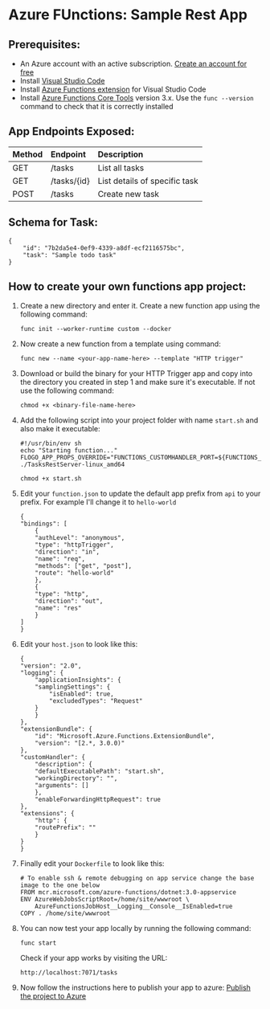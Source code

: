 # Azure FUnctions: Sample Rest App

## Prerequisites:
- An Azure account with an active subscription. [Create an account for free](https://azure.microsoft.com/free/?ref=microsoft.com&utm_source=microsoft.com&utm_medium=docs&utm_campaign=visualstudio)
- Install [Visual Studio Code](https://code.visualstudio.com/)
- Install [Azure Functions extension](https://marketplace.visualstudio.com/items?itemName=ms-azuretools.vscode-azurefunctions) for Visual Studio Code
- Install [Azure Functions Core Tools](https://docs.microsoft.com/en-in/azure/azure-functions/functions-run-local#v2) version 3.x. Use the `func --version` command to check that it is correctly installed

## App Endpoints Exposed:
| Method | Endpoint    | Description                   |
|:-------|:------------|:------------------------------|
| GET    | /tasks      | List all tasks                |
| GET    | /tasks/{id} | List details of specific task |
| POST   | /tasks      | Create new task               |

## Schema for Task:
```
{
	"id": "7b2da5e4-0ef9-4339-a8df-ecf2116575bc",
	"task": "Sample todo task"
}
```

## How to create your own functions app project:
1. Create a new directory and enter it. Create a new function app using the following command:
    ```
    func init --worker-runtime custom --docker
    ```

2. Now create a new function from a template using command:
    ```
    func new --name <your-app-name-here> --template "HTTP trigger"
    ```
3. Download or build the binary for your HTTP Trigger app and copy into the directory you created in step 1 and make sure it's executable. If not use the following command:
    ```
    chmod +x <binary-file-name-here>
    ```
4. Add the following script into your project folder with name `start.sh` and also make it executable:
    ```
    #!/usr/bin/env sh
    echo "Starting function..."
    FLOGO_APP_PROPS_OVERRIDE="FUNCTIONS_CUSTOMHANDLER_PORT=${FUNCTIONS_CUSTOMHANDLER_PORT}" ./TasksRestServer-linux_amd64
    ```

    ```
    chmod +x start.sh
    ```

5. Edit your `function.json` to update the default app prefix from `api` to your prefix. For example I'll change it to `hello-world`
    ```
    {
    "bindings": [
        {
        "authLevel": "anonymous",
        "type": "httpTrigger",
        "direction": "in",
        "name": "req",
        "methods": ["get", "post"],
        "route": "hello-world"
        },
        {
        "type": "http",
        "direction": "out",
        "name": "res"
        }
    ]
    }
    ```
6. Edit your `host.json` to look like this:
    ```
    {
    "version": "2.0",
    "logging": {
        "applicationInsights": {
        "samplingSettings": {
            "isEnabled": true,
            "excludedTypes": "Request"
        }
        }
    },
    "extensionBundle": {
        "id": "Microsoft.Azure.Functions.ExtensionBundle",
        "version": "[2.*, 3.0.0)"
    },
    "customHandler": {
        "description": {
        "defaultExecutablePath": "start.sh",
        "workingDirectory": "",
        "arguments": []
        },
        "enableForwardingHttpRequest": true
    },
    "extensions": {
        "http": {
        "routePrefix": ""
        }
    }
    }
    ```
7. Finally edit your `Dockerfile` to look like this:
    ```
    # To enable ssh & remote debugging on app service change the base image to the one below
    FROM mcr.microsoft.com/azure-functions/dotnet:3.0-appservice 
    ENV AzureWebJobsScriptRoot=/home/site/wwwroot \
        AzureFunctionsJobHost__Logging__Console__IsEnabled=true
    COPY . /home/site/wwwroot
    ```
8. You can now test your app locally by running the following command:
    ```
    func start
    ```
    Check if your app works by visiting the URL:
    ```
    http://localhost:7071/tasks
    ```
9. Now follow the instructions here to publish your app to azure: [Publish the project to Azure](https://docs.microsoft.com/en-us/azure/azure-functions/create-first-function-vs-code-other?tabs=go%2Clinux#publish-the-project-to-azure)